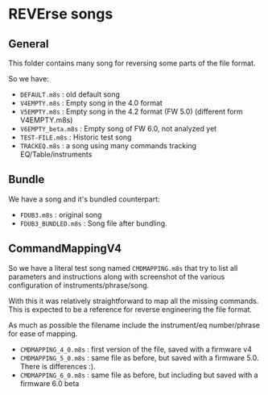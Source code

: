 # REVErse songs

## General

This folder contains many song for reversing some parts of the file
format.

So we have:

 * `DEFAULT.m8s` : old default song
 * `V4EMPTY.m8s` : Empty song in the 4.0 format
 * `V5EMPTY.m8s` : Empty song in the 4.2 format (FW 5.0) (different form V4EMPTY.m8s)
 * `V6EMPTY_beta.m8s` : Empty song of FW 6.0, not analyzed yet
 * `TEST-FILE.m8s` : Historic test song
 * `TRACKEQ.m8s` : a song using many commands tracking EQ/Table/instruments

## Bundle

We have a song and it's bundled counterpart:

 * `FDUB3.m8s` : original song
 * `FDUB3_BUNDLED.m8s` : Song file after bundling.

## CommandMappingV4

So we have a literal test song named `CMDMAPPING.m8s`
that try to list all parameters and instructions along with
screenshot of the various configuration of instruments/phrase/song.

With this it was relatively straightforward to map all the missing
commands. This is expected to be a reference for reverse engineering
the file format.

As much as possible the filename include the instrument/eq number/phrase
for ease of mapping.

 * `CMDMAPPING_4_0.m8s` : first version of the file, saved with a firmware v4
 * `CMDMAPPING_5_0.m8s` : same file as before, but saved with a firmware 5.0.
        There is differences :).
 * `CMDMAPPING_6_0.m8s` : same file as before, but including but saved with a firmware 6.0 beta

